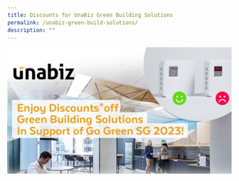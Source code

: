 ```yaml
---
title: Discounts for UnaBiz Green Building Solutions
permalink: /unabiz-green-build-solutions/
description: ""
---
```

![](/images/Challenges%20&%20Deals/unabiz%20picture.png)